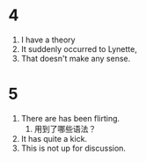 # 4
1. I have a theory
2. It suddenly occurred to Lynette,
3. That doesn't make any sense.

# 5
1. There are has been flirting.
	1. 用到了哪些语法？
2. It has quite a kick.
3. This is not up for discussion.
